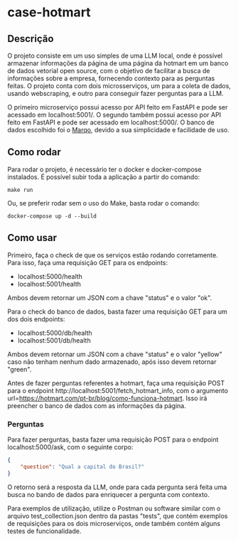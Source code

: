 # case-hotmart

## Descrição

O projeto consiste em um uso simples de uma LLM local, onde é possível armazenar informações da página de uma página da hotmart em um banco de dados vetorial open source, com o objetivo de facilitar a busca de informações sobre a empresa, fornecendo contexto para as perguntas feitas. O projeto conta com dois microsserviços, um para a coleta de dados, usando webscraping, e outro para conseguir fazer perguntas para a LLM.

O primeiro microserviço possui acesso por API feito em FastAPI e pode ser acessado em localhost:5001/. O segundo também possui acesso por API feito em FastAPI e pode ser acessado em localhost:5000/. O banco de dados escolhido foi o [Marqo](https://github.com/marqo-ai/marqo), devido a sua simplicidade e facilidade de uso.

## Como rodar

Para rodar o projeto, é necessário ter o docker e docker-compose instalados. É possível subir toda a aplicação a partir do comando:

```
make run
```

Ou, se preferir rodar sem o uso do Make, basta rodar o comando:

```
docker-compose up -d --build
```

## Como usar

Primeiro, faça o check de que os serviços estão rodando corretamente. Para isso, faça uma requisição GET para os endpoints:

 - localhost:5000/health
 - localhost:5001/health

Ambos devem retornar um JSON com a chave "status" e o valor "ok".

Para o check do banco de dados, basta fazer uma requisição GET para um dos dois endpoints:

- localhost:5000/db/health
- localhost:5001/db/health

Ambos devem retornar um JSON com a chave "status" e o valor "yellow" caso não tenham nenhum dado armazenado, após isso devem retornar "green".

Antes de fazer perguntas referentes a hotmart, faça uma requisição POST para o endpoint http://localhost:5001/fetch_hotmart_info, com o argumento url=https://hotmart.com/pt-br/blog/como-funciona-hotmart. Isso irá preencher o banco de dados com as informações da página.

### Perguntas

Para fazer perguntas, basta fazer uma requisição POST para o endpoint localhost:5000/ask, com o seguinte corpo:

```json
{
    "question": "Qual a capital do Brasil?"
}
```

O retorno será a resposta da LLM, onde para cada pergunta será feita uma busca no bando de dados para enriquecer a pergunta com contexto.

Para exemplos de utilização, utilize o Postman ou software similar com o arquivo test_collection.json dentro da pastas "tests", que contém exemplos de requisições para os dois microserviços, onde também contém alguns testes de funcionalidade.


